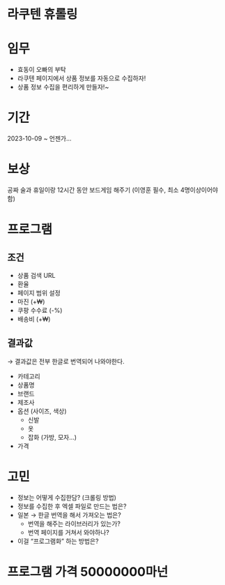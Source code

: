 # 라쿠텐 휴롤링

# 임무

- 효동이 오빠의 부탁
- 라쿠텐 페이지에서 상품 정보를 자동으로 수집하자!
- 상품 정보 수집을 편리하게 만들자!~

# 기간

2023-10-09 ~  언젠가…

# 보상

공짜 술과 휴일이랑 12시간 동안 보드게임 해주기 (이영훈 필수, 최소 4명이상이어야 함)

# 프로그램

## 조건

- 상품 검색 URL
- 환율
- 페이지 범위 설정
- 마진 (+₩)
- 쿠팡 수수료 (-%)
- 배송비 (+₩)

## 결과값

→ 결과값은 전부 한글로 번역되어 나와야한다.

- 카테고리
- 상품명
- 브랜드
- 제조사
- 옵션 (사이즈, 색상)
  - 신발
  - 옷
  - 잡화 (가방, 모자...)
- 가격

# 고민

- 정보는 어떻게 수집한담? (크롤링 방법)
- 정보를 수집한 후 엑셀 파일로 만드는 법은?
- 일본 → 한글 번역을 해서 가져오는 법은?
    - 번역을 해주는 라이브러리가 있는가?
    - 번역 페이지를 거쳐서 와야하나?
- 이걸 “프로그램화” 하는 방법은?

# 프로그램 가격 50000000마넌